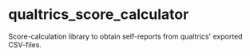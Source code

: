 # qualtrics_score_calculator
Score-calculation library to obtain self-reports from qualtrics' exported CSV-files.
